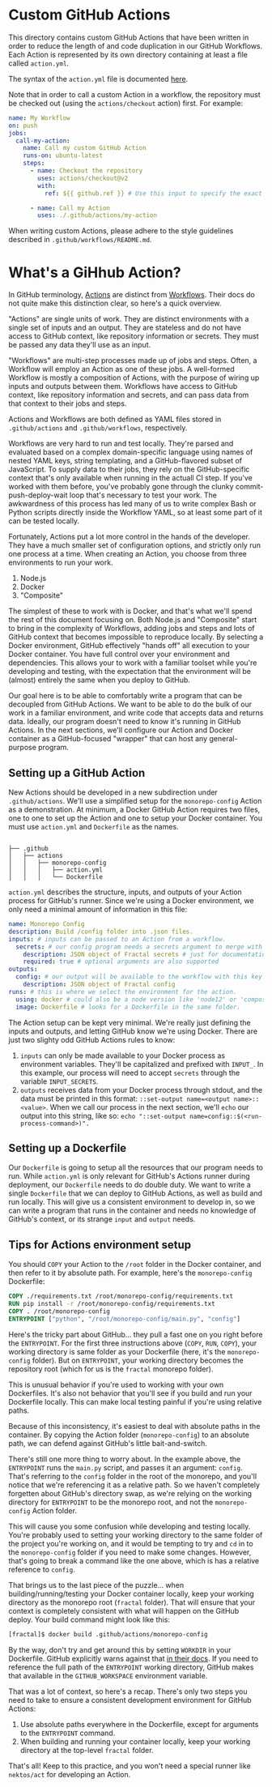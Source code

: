 # Custom GitHub Actions

This directory contains custom GitHub Actions that have been written in order to reduce the length of and code duplication in our GitHub Workflows. Each Action is represented by its own directory containing at least a file called `action.yml`.

The syntax of the `action.yml` file is documented [here](https://docs.github.com/en/actions/creating-actions/metadata-syntax-for-github-actions).

Note that in order to call a custom Action in a workflow, the repository must be checked out (using the `actions/checkout` action) first. For example:

```yaml
name: My Workflow
on: push
jobs:
  call-my-action:
    name: Call my custom GitHub Action
    runs-on: ubuntu-latest
    steps:
      - name: Checkout the repository
        uses: actions/checkout@v2
        with:
          ref: ${{ github.ref }} # Use this input to specify the exact ref to checkout

      - name: Call my Action
        uses: ./.github/actions/my-action
```

When writing custom Actions, please adhere to the style guidelines described in `.github/workflows/README.md`.

# What's a GiHhub Action?

In GitHub terminology, [Actions](https://docs.github.com/en/actions/creating-actions/metadata-syntax-for-github-actions) are distinct from [Workflows](https://docs.github.com/en/actions/reference/workflow-syntax-for-github-actions). Their docs do not quite make this distinction clear, so here's a quick overview.

"Actions" are single units of work. They are distinct environments with a single set of inputs and an output. They are stateless and do not have access to GitHub context, like repository information or secrets. They must be passed any data they'll use as an input.

"Workflows" are multi-step processes made up of jobs and steps. Often, a Workflow will employ an Action as one of these jobs. A well-formed Workflow is mostly a composition of Actions, with the purpose of wiring up inputs and outputs between them. Workflows have access to GitHub context, like repository information and secrets, and can pass data from that context to their jobs and steps.

Actions and Workflows are both defined as YAML files stored in `.github/actions` and `.github/workflows`, respectively.

Workflows are very hard to run and test locally. They're parsed and evaluated based on a complex domain-specific language using names of nested YAML keys, string templating, and a GitHub-flavored subset of JavaScript. To supply data to their jobs, they rely on the GitHub-specific context that's only available when running in the actuall CI step. If you've worked with them before, you've probably gone through the clunky commit-push-deploy-wait loop that's necessary to test your work. The awkwardness of this process has led many of us to write complex Bash or Python scripts directly inside the Workflow YAML, so at least some part of it can be tested locally.

Fortunately, Actions put a lot more control in the hands of the developer. They have a much smaller set of configuration options, and strictly only run one process at a time. When creating an Action, you choose from three environments to run your work.

1. Node.js
2. Docker
3. "Composite"

The simplest of these to work with is Docker, and that's what we'll spend the rest of this document focusing on. Both Node.js and "Composite" start to bring in the complexity of Workflows, adding jobs and steps and lots of GitHub context that becomes impossible to reproduce locally. By selecting a Docker environment, GitHub effectively "hands off" all execution to your Docker container. You have full control over your environment and dependencies. This allows your to work with a familiar toolset while you're developing and testing, with the expectation that the environment will be (almost) entirely the same when you deploy to GitHub.

Our goal here is to be able to comfortably write a program that can be decoupled from GitHub Actions. We want to be able to do the bulk of our work in a familiar environment, and write code that accepts data and returns data. Ideally, our program doesn't need to know it's running in GitHub Actions. In the next sections, we'll configure our Action and Docker container as a GitHub-focused "wrapper" that can host any general-purpose program.

## Setting up a GitHub Action

New Actions should be developed in a new subdirection under `.github/actions`. We'll use a simplified setup for the `monorepo-config` Action as a demonstration. At minimum, a Docker GitHub Action requires two files, one to one to set up the Action and one to setup your Docker container. You must use `action.yml` and `Dockerfile` as the names.

```

├── .github
│   ├── actions
│   │   ├── monorepo-config
│   │   │   ├── action.yml
│   │   │   └── Dockerfile

```

`action.yml` describes the structure, inputs, and outputs of your Action process for GitHub's runner. Since we're using a Docker environment, we only need a minimal amount of information in this file:

```YAML
name: Monorepo Config
description: Build /config folder into .json files.
inputs: # inputs can be passed to an Action from a workflow.
  secrets: # our config program needs a secrets argument to merge with config.
    description: JSON object of Fractal secrets # just for documentation
    required: true # optional arguments are also supported
outputs:
  config: # our output will be available to the workflow with this key
    description: JSON object of Fractal config
runs: # this is where we select the environment for the action.
  using: docker # could also be a node version like 'node12' or 'composite'
  image: Dockerfile # looks for a Dockerfile in the same folder.
```

The Action setup can be kept very minimal. We're really just defining the inputs and outputs, and letting GitHub know we're using Docker. There are just two slighty odd GitHub Actions rules to know:

1. `inputs` can only be made available to your Docker process as environment variables. They'll be capitalized and prefixed with `INPUT_`. In this example, our process will need to accept `secrets` through the variable `INPUT_SECRETS`.
2. `outputs` receives data from your Docker process through stdout, and the data must be printed in this format: `::set-output name=<output name>::<value>`. When we call our process in the next section, we'll `echo` our output into this string, like so: `echo "::set-output name=config::$(<run-process-command>)".`

## Setting up a Dockerfile

Our `Dockerfile` is going to setup all the resources that our program needs to run. While `action.yml` is only relevant for GitHub's Actions runner during deployment, our `Dockerfile` needs to do double duty. We want to write a single `Dockerfile` that we can deploy to GitHub Actions, as well as build and run locally. This will give us a consistent environment to develop in, so we can write a program that runs in the container and needs no knowledge of GitHub's context, or its strange `input` and `output` needs.

## Tips for Actions environment setup

You should `COPY` your Action to the `/root` folder in the Docker container, and then refer to it by absolute path. For example, here's the `monorepo-config` Dockerfile:

```Dockerfile
COPY ./requirements.txt /root/monorepo-config/requirements.txt
RUN pip install -r /root/monorepo-config/requirements.txt
COPY . /root/monorepo-config
ENTRYPOINT ["python", "/root/monorepo-config/main.py", "config"]

```

Here's the tricky part about GitHub... they pull a fast one on you right before the `ENTRYPOINT`. For the first three instructions above (`COPY`, `RUN`, `COPY`), your working directory is same folder as your Dockerfile (here, it's the `monorepo-config` folder). But on `ENTRYPOINT`, your working directory becomes the repository root (which for us is the `fractal` monorepo folder).

This is unusual behavior if you're used to working with your own Dockerfiles. It's also not behavior that you'll see if you build and run your Dockerfile locally. This can make local testing painful if you're using relative paths.

Because of this inconsistency, it's easiest to deal with absolute paths in the container. By copying the Action folder (`monorepo-config`) to an absolute path, we can defend against GitHub's little bait-and-switch.

There's still one more thing to worry about. In the example above, the `ENTRYPOINT` runs the `main.py` script, and passes it an argument: `config`. That's referring to the `config` folder in the root of the monorepo, and you'll notice that we're referencing it as a relative path. So we haven't completely forgetten about GitHub's directory swap, as we're relying on the working directory for `ENTRYPOINT` to be the monorepo root, and not the `monorepo-config` Action folder.

This will cause you some confusion while developing and testing locally. You're probably used to setting your working directory to the same folder of the project you're working on, and it would be tempting to try and `cd` in to the `monorepo-config` folder if you need to make some changes. However, that's going to break a command like the one above, which is has a relative reference to `config`.

That brings us to the last piece of the puzzle... when building/running/testing your Docker container locally, keep your working directory as the monorepo root (`fractal` folder). That will ensure that your context is completely consistent with what will happen on the GitHub deploy. Your build command might look like this:

```sh
[fractal]$ docker build .github/actions/monorepo-config
```

By the way, don't try and get around this by setting `WORKDIR` in your Dockerfile. GitHub explicitly warns against that [in their docs](https://docs.github.com/en/actions/creating-actions/dockerfile-support-for-github-actions#workdir). If you need to reference the full path of the `ENTRYPOINT` working directory, GitHub makes that available in the `GITHUB_WORKSPACE` environment variable.

That was a lot of context, so here's a recap. There's only two steps you need to take to ensure a consistent development environment for GitHub Actions:

1. Use absolute paths everywhere in the Dockerfile, except for arguments to the `ENTRYPOINT` command.
2. When building and running your container locally, keep your working directory at the top-level `fractal` folder.

That's all! Keep to this practice, and you won't need a special runner like `nektos/act` for developing an Action.
